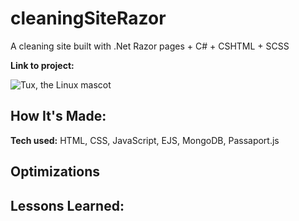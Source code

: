 # cleaningSiteRazor
A cleaning site built with .Net Razor pages + C# + CSHTML + SCSS

**Link to project:** 

![Tux, the Linux mascot](https://images.unsplash.com/photo-1661956602926-db6b25f75947?ixlib=rb-4.0.3&ixid=MnwxMjA3fDF8MHxwaG90by1wYWdlfHx8fGVufDB8fHx8&auto=format&fit=crop&w=3262&q=80)

## How It's Made:

**Tech used:** HTML, CSS, JavaScript, EJS, MongoDB, Passaport.js


## Optimizations


## Lessons Learned:



